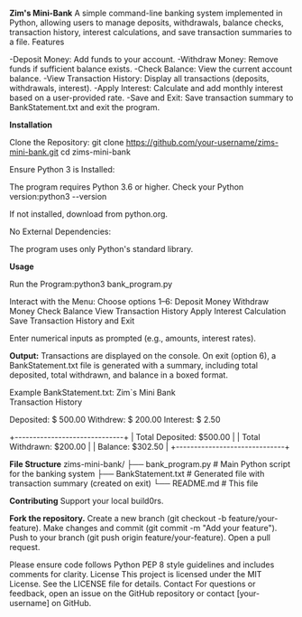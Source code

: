 **Zim's Mini-Bank**
A simple command-line banking system implemented in Python, allowing users to manage deposits, withdrawals, balance checks, transaction history, interest calculations, and save transaction summaries to a file.
Features

-Deposit Money: Add funds to your account.
-Withdraw Money: Remove funds if sufficient balance exists.
-Check Balance: View the current account balance.
-View Transaction History: Display all transactions (deposits, withdrawals, interest).
-Apply Interest: Calculate and add monthly interest based on a user-provided rate.
-Save and Exit: Save transaction summary to BankStatement.txt and exit the program.

**Installation**

Clone the Repository:
git clone https://github.com/your-username/zims-mini-bank.git
cd zims-mini-bank


Ensure Python 3 is Installed:

The program requires Python 3.6 or higher.
Check your Python version:python3 --version


If not installed, download from python.org.


No External Dependencies:

The program uses only Python's standard library.


**Usage**

Run the Program:python3 bank_program.py


Interact with the Menu:
Choose options 1–6:
Deposit Money
Withdraw Money
Check Balance
View Transaction History
Apply Interest Calculation
Save Transaction History and Exit


Enter numerical inputs as prompted (e.g., amounts, interest rates).


**Output:**
Transactions are displayed on the console.
On exit (option 6), a BankStatement.txt file is generated with a summary, including total deposited, total withdrawn, and balance in a boxed format.



Example BankStatement.txt:
      Zim`s Mini Bank      
   Transaction History     

Deposited:   $      500.00
Withdrew:    $      200.00
Interest:    $        2.50

+------------------------------+
| Total Deposited: $500.00     |
| Total Withdrawn: $200.00     |
| Balance: $302.50             |
+------------------------------+

**File Structure**
zims-mini-bank/
├── bank_program.py       # Main Python script for the banking system
├── BankStatement.txt     # Generated file with transaction summary (created on exit)
└── README.md             # This file

**Contributing**
Support your local build0rs.

**Fork the repository.**
Create a new branch (git checkout -b feature/your-feature).
Make changes and commit (git commit -m "Add your feature").
Push to your branch (git push origin feature/your-feature).
Open a pull request.

Please ensure code follows Python PEP 8 style guidelines and includes comments for clarity.
License
This project is licensed under the MIT License. See the LICENSE file for details.
Contact
For questions or feedback, open an issue on the GitHub repository or contact [your-username] on GitHub.
